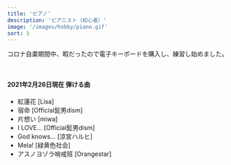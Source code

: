 ```yaml
---
title: 'ピアノ'
description: 'ピアニスト（初心者）'
image: '/images/hobby/piano.gif'
sort: 3
---
```


<div>
  <p>コロナ自粛期間中、暇だったので電子キーボードを購入し、練習し始めました。</p>
  <div style="margin-top: 50px;">
    <h4>2021年2月26日現在 弾ける曲</h4>
    <ul>
      <li>紅蓮花 [Lisa]</li>
      <li>宿命 [Official髭男dism]</li>
      <li>片想い [miwa]</li>
      <li>I LOVE... [Official髭男dism]</li>
      <li>God knows... [涼宮ハルヒ]</li>
      <li>Mela! [緑黄色社会]</li>
      <li>アスノヨゾラ哨戒班 [Orangestar]</li>
    </ul>
  </div>
</div>
